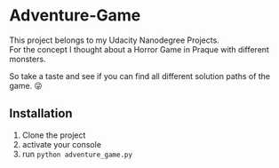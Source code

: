 # Adventure-Game

This project belongs to my Udacity Nanodegree Projects.   
For the concept I thought about a Horror Game in Praque with different monsters.

So take a taste and see if you can find all different solution paths of the game. 😜

## Installation

1. Clone the project
2. activate your console 
3. run `python adventure_game.py`
